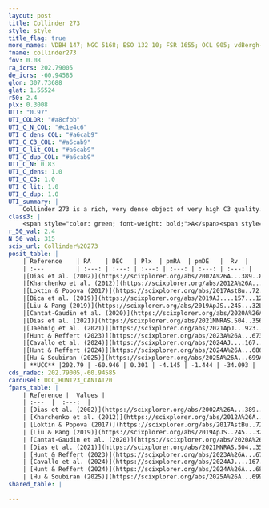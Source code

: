 ```yaml
---
layout: post
title: Collinder 273
style: style
title_flag: true
more_names: VDBH 147; NGC 5168; ESO 132 10; FSR 1655; OCL 905; vdBergh-Hagen 147; MWSC 2129; FoF 427
fname: collinder273
fov: 0.08
ra_icrs: 202.79005
de_icrs: -60.94585
glon: 307.73688
glat: 1.55524
r50: 2.4
plx: 0.3008
UTI: "0.97"
UTI_COLOR: "#a8cfbb"
UTI_C_N_COL: "#c1e4c6"
UTI_C_dens_COL: "#a6cab9"
UTI_C_C3_COL: "#a6cab9"
UTI_C_lit_COL: "#a6cab9"
UTI_C_dup_COL: "#a6cab9"
UTI_C_N: 0.83
UTI_C_dens: 1.0
UTI_C_C3: 1.0
UTI_C_lit: 1.0
UTI_C_dup: 1.0
UTI_summary: |
    Collinder 273 is a rich, very dense object of very high C3 quality. It is very well-studied in the literature.
class3: |
    <span style="color: green; font-weight: bold;">A</span><span style="color: green; font-weight: bold;">A</span>
r_50_val: 2.4
N_50_val: 315
scix_url: Collinder%20273
posit_table: |
    | Reference    | RA    | DEC   | Plx  | pmRA  | pmDE   |  Rv  |
    | :---         | :---: | :---: | :---: | :---: | :---: | :---: |
    |[Dias et al. (2002)](https://scixplorer.org/abs/2002A%26A...389..871D) | 202.775 | -60.94 | -- | -3.95 | -3.05 | -- |
    |[Kharchenko et al. (2012)](https://scixplorer.org/abs/2012A%26A...543A.156K) | 202.77 | -60.94 | -- | -3.7 | -0.86 | -- |
    |[Loktin & Popova (2017)](https://scixplorer.org/abs/2017AstBu..72..257L) | 202.77 | -60.94 | -- | -7.063 | -1.415 | -- |
    |[Bica et al. (2019)](https://scixplorer.org/abs/2019AJ....157...12B) | 202.772 | -60.942 | -- | -- | -- | -- |
    |[Liu & Pang (2019)](https://scixplorer.org/abs/2019ApJS..245...32L) | 202.815 | -60.946 | 0.286 | -4.164 | -1.444 | -- |
    |[Cantat-Gaudin et al. (2020)](https://scixplorer.org/abs/2020A%26A...640A...1C) | 202.791 | -60.945 | 0.28 | -4.131 | -1.478 | -- |
    |[Dias et al. (2021)](https://scixplorer.org/abs/2021MNRAS.504..356D) | 202.792 | -60.945 | 0.275 | -4.112 | -1.474 | -18.672 |
    |[Jaehnig et al. (2021)](https://scixplorer.org/abs/2021ApJ...923..129J) | 202.796 | -60.943 | 0.314 | -4.127 | -1.473 | -- |
    |[Hunt & Reffert (2023)](https://scixplorer.org/abs/2023A%26A...673A.114H) | 202.793 | -60.945 | 0.301 | -4.174 | -1.434 | -30.253 |
    |[Cavallo et al. (2024)](https://scixplorer.org/abs/2024AJ....167...12C) | 202.805 | -60.947 | 0.301 | -- | -- | -- |
    |[Hunt & Reffert (2024)](https://scixplorer.org/abs/2024A%26A...686A..42H) | 202.793 | -60.945 | 0.301 | -4.174 | -1.434 | -30.253 |
    |[Hu & Soubiran (2025)](https://scixplorer.org/abs/2025A%26A...699A.246H) | 202.805 | -60.947 | -- | -- | -- | -- |
    | **UCC** |202.79 | -60.946 | 0.301 | -4.145 | -1.444 | -34.093 | 
cds_radec: 202.79005,-60.94585
carousel: UCC_HUNT23_CANTAT20
fpars_table: |
    | Reference |  Values |
    | :---  |  :---:  |
    | [Dias et al. (2002)](https://scixplorer.org/abs/2002A%26A...389..871D) | `E(B-V)=0.431, Dist=1777.0, Age=8.001` |
    | [Kharchenko et al. (2012)](https://scixplorer.org/abs/2012A%26A...543A.156K) | `e_bv=0.354, distance=1727, log_age=8.25` |
    | [Loktin & Popova (2017)](https://scixplorer.org/abs/2017AstBu..72..257L) | `E(B-V)=0.431, Dmod=11.254, logt=8.001` |
    | [Liu & Pang (2019)](https://scixplorer.org/abs/2019ApJS..245...32L) | `Age=0.457, Z=0.25` |
    | [Cantat-Gaudin et al. (2020)](https://scixplorer.org/abs/2020A%26A...640A...1C) | `AVNN=1.45, DMNN=12.31, AgeNN=8.78` |
    | [Dias et al. (2021)](https://scixplorer.org/abs/2021MNRAS.504..356D) | `Av=1.972, Dist=2423, logage=8.835, [Fe/H]=0.08` |
    | [Hunt & Reffert (2023)](https://scixplorer.org/abs/2023A%26A...673A.114H) | `AV50=1.919, diffAV50=1.197, MOD50=12.33, logAge50=8.577` |
    | [Cavallo et al. (2024)](https://scixplorer.org/abs/2024AJ....167...12C) | `AV50=2.16, dMod50=11.58, logAge50=9.0, [Fe/H]50=-0.33` |
    | [Hunt & Reffert (2024)](https://scixplorer.org/abs/2024A%26A...686A..42H) | `MassJ=2381.02` |
    | [Hu & Soubiran (2025)](https://scixplorer.org/abs/2025A%26A...699A.246H) | `MA22=-0.12, MA23f=-0.18, MA23g=0.21, MZ23=-0.01, MK24=-0.17, MF24=-0.13` |
shared_table: |
    
---
```

